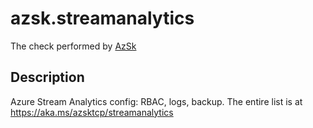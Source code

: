 # azsk.streamanalytics

The check performed by [AzSk](https://azsk.azurewebsites.net/)

## Description

Azure Stream Analytics config: RBAC, logs, backup. The entire list is at https://aka.ms/azsktcp/streamanalytics
